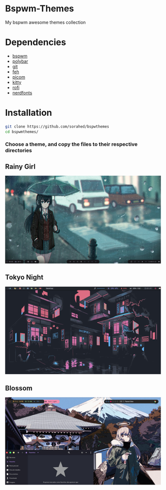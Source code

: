 # Bspwm-Themes
My bspwm awesome themes collection

# Dependencies
+ [bspwm](https://github.com/baskerville/bspwm)
+ [polybar](https://github.com/polybar/polybar)
+ [git](https://git-scm.com)
+ [feh](https://feh.finalrewind.org/) 
+ [picom](https://github.com/yshui/picom)
+ [kitty](https://github.com/kovidgoyal/kitty)
+ [rofi](https://github.com/davatorium/rofi)
+ [nerdfonts](https://nerdfonts.com/)

# Installation
```sh
git clone https://github.com/sorahed/bspwthemes
cd bspwmthemes/

```
### Choose a theme, and copy the files to their respective directories

## Rainy Girl
![rainygirl](/artworks/rainygirl.png)

## Tokyo Night
![tokyonight](/artworks/tokyonight.png)

## Blossom
![blossom](/artworks/blossom.jpeg)
